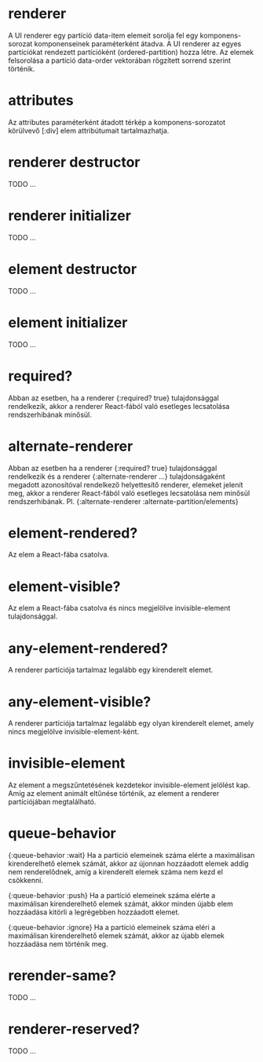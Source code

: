 
# renderer
A UI renderer egy partíció data-item elemeit sorolja fel egy komponens-sorozat
komponenseinek paraméterként átadva.
A UI renderer az egyes partíciókat rendezett partícióként (ordered-partition)
hozza létre.
Az elemek felsorolása a partíció data-order vektorában rögzített
sorrend szerint történik.



# attributes
Az attributes paraméterként átadott térkép a komponens-sorozatot
körülvevő [:div] elem attribútumait tartalmazhatja.



# renderer destructor
TODO ...



# renderer initializer
TODO ...



# element destructor
TODO ...



# element initializer
TODO ...



# required?
Abban az esetben, ha a renderer {:required? true} tulajdonsággal rendelkezik,
akkor a renderer React-fából való esetleges lecsatolása rendszerhibának minősül.



# alternate-renderer
Abban az esetben ha a renderer {:required? true} tulajdonsággal rendelkezik
és a renderer {:alternate-renderer ...} tulajdonságaként megadott azonosítóval
rendelkező helyettesítő renderer, elemeket jelenít meg, akkor a renderer
React-fából való esetleges lecsatolása nem minősül rendszerhibának.
Pl. {:alternate-renderer :alternate-partition/elements}



# element-rendered?
Az elem a React-fába csatolva.



# element-visible?
Az elem a React-fába csatolva és nincs megjelölve invisible-element
tulajdonsággal.



# any-element-rendered?
A renderer partíciója tartalmaz legalább egy kirenderelt elemet.



# any-element-visible?
A renderer partíciója tartalmaz legalább egy olyan kirenderelt elemet, amely
nincs megjelölve invisible-element-ként.



# invisible-element
Az element a megszűntetésének kezdetekor invisible-element jelölést kap.
Amíg az element animált eltűnése történik, az element a renderer partíciójában
megtalálható.



# queue-behavior
{:queue-behavior :wait} Ha a partíció elemeinek száma elérte a maximálisan
kirenderelhető elemek számát, akkor az újonnan hozzáadott elemek addig
nem renderelődnek, amíg a kirenderelt elemek száma nem kezd el csökkenni.



{:queue-behavior :push} Ha a partíció elemeinek száma elérte a maximálisan
kirenderelhető elemek számát, akkor minden újabb elem hozzáadása kitörli
a legrégebben hozzáadott elemet.



{:queue-behavior :ignore} Ha a partíció elemeinek száma eléri a maximálisan
kirenderelhető elemek számát, akkor az újabb elemek hozzáadása nem történik meg.



# rerender-same?
TODO ...



# renderer-reserved?
TODO ...
